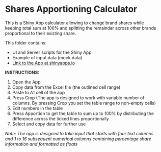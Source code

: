# Shares Apportioning Calculator
This is a Shiny App calculator allowing to change brand shares while keeping total sum at 100% and splitting the remainder across other brands proportional to their existing share.

This folder contains:
* UI and Server scripts for the Shiny App
* Example of input data (mock data)
* [Link to the App at shinyapps.io](https://denisafonin.shinyapps.io/SharesApportioning/)

**INSTRUCTIONS:**
1. Open the App
2. Copy data from the Excel file (the outlined cell range)
3. Paste to A1 cell of the app
4. Press Crop (The app is designed to work with variable number of columns. By pressing Crop you set the table range to non-empty cells)
5. Edit numbers in the table
6. Press Apportion to get the table to sum up to 100% by distributing the difference across the ticked lines proportionally
7. Select and copy data for further use

*Note: The app is designed to take input that starts with four text columns and 1 to 16 subsequent numerical columns containing percentage share information and formatted as floats*

